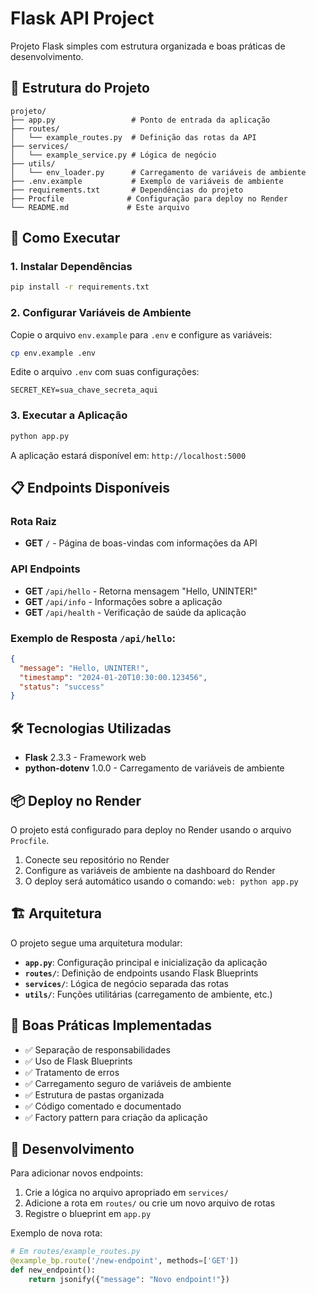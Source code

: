 # Flask API Project

Projeto Flask simples com estrutura organizada e boas práticas de desenvolvimento.

## 📁 Estrutura do Projeto

```
projeto/
├── app.py                 # Ponto de entrada da aplicação
├── routes/
│   └── example_routes.py  # Definição das rotas da API
├── services/
│   └── example_service.py # Lógica de negócio
├── utils/
│   └── env_loader.py      # Carregamento de variáveis de ambiente
├── .env.example           # Exemplo de variáveis de ambiente
├── requirements.txt       # Dependências do projeto
├── Procfile              # Configuração para deploy no Render
└── README.md             # Este arquivo
```

## 🚀 Como Executar

### 1. Instalar Dependências

```bash
pip install -r requirements.txt
```

### 2. Configurar Variáveis de Ambiente

Copie o arquivo `env.example` para `.env` e configure as variáveis:

```bash
cp env.example .env
```

Edite o arquivo `.env` com suas configurações:

```env
SECRET_KEY=sua_chave_secreta_aqui
```

### 3. Executar a Aplicação

```bash
python app.py
```

A aplicação estará disponível em: `http://localhost:5000`

## 📋 Endpoints Disponíveis

### Rota Raiz
- **GET** `/` - Página de boas-vindas com informações da API

### API Endpoints
- **GET** `/api/hello` - Retorna mensagem "Hello, UNINTER!"
- **GET** `/api/info` - Informações sobre a aplicação
- **GET** `/api/health` - Verificação de saúde da aplicação

### Exemplo de Resposta `/api/hello`:

```json
{
  "message": "Hello, UNINTER!",
  "timestamp": "2024-01-20T10:30:00.123456",
  "status": "success"
}
```

## 🛠️ Tecnologias Utilizadas

- **Flask** 2.3.3 - Framework web
- **python-dotenv** 1.0.0 - Carregamento de variáveis de ambiente

## 📦 Deploy no Render

O projeto está configurado para deploy no Render usando o arquivo `Procfile`. 

1. Conecte seu repositório no Render
2. Configure as variáveis de ambiente na dashboard do Render
3. O deploy será automático usando o comando: `web: python app.py`

## 🏗️ Arquitetura

O projeto segue uma arquitetura modular:

- **`app.py`**: Configuração principal e inicialização da aplicação
- **`routes/`**: Definição de endpoints usando Flask Blueprints
- **`services/`**: Lógica de negócio separada das rotas
- **`utils/`**: Funções utilitárias (carregamento de ambiente, etc.)

## 📝 Boas Práticas Implementadas

- ✅ Separação de responsabilidades
- ✅ Uso de Flask Blueprints
- ✅ Tratamento de erros
- ✅ Carregamento seguro de variáveis de ambiente
- ✅ Estrutura de pastas organizada
- ✅ Código comentado e documentado
- ✅ Factory pattern para criação da aplicação

## 🔧 Desenvolvimento

Para adicionar novos endpoints:

1. Crie a lógica no arquivo apropriado em `services/`
2. Adicione a rota em `routes/` ou crie um novo arquivo de rotas
3. Registre o blueprint em `app.py`

Exemplo de nova rota:

```python
# Em routes/example_routes.py
@example_bp.route('/new-endpoint', methods=['GET'])
def new_endpoint():
    return jsonify({"message": "Novo endpoint!"})
```